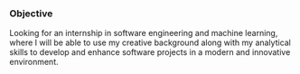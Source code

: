 ### Objective

Looking for an internship in software engineering and machine learning, where I will be able to use my creative background along with my analytical skills to develop and enhance software projects in a modern and innovative environment.
